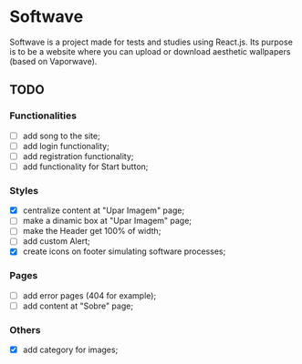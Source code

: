 # Softwave

Softwave is a project made for tests and studies using React.js. Its purpose is to be a website where you can upload or download aesthetic wallpapers (based on Vaporwave). 

## TODO

### Functionalities
- [ ] add song to the site;
- [ ] add login functionality;
- [ ] add registration functionality;
- [ ] add functionality for Start button;

### Styles
- [x] centralize content at "Upar Imagem" page;
- [ ] make a dinamic box at "Upar Imagem" page;
- [ ] make the Header get 100% of width;
- [ ] add custom Alert;
- [x] create icons on footer simulating software processes;

### Pages
- [ ] add error pages (404 for example);
- [ ] add content at "Sobre" page;

### Others
- [x] add category for images;